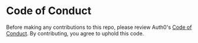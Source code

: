 # Code of Conduct

Before making any contributions to this repo, please review Auth0's [Code of Conduct](https://github.com/auth0/open-source-template/blob/master/CODE-OF-CONDUCT.md). By contributing, you agree to uphold this code.
